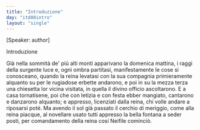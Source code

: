 ```yaml
---
title: "Introduzione"
day: "itd08intro"
layout: "single"
---
```

<html>
 <head>
 </head>
 <body>
  <div id="d08intro" type="introduction" who="author">
   <p>
    [Speaker: author]
   </p>
   <head>
    Introduzione
   </head>
   <p>
    <milestone id="p08980002"/>
    Gi&agrave; nella sommit&agrave; de' pi&uacute; alti monti apparivano la
    <time value="domenicamattina">
     domenica mattina,
    </time>
    i raggi della surgente luce e, ogni ombra partitasi, manifestamente le cose si conosceano, quando la
    <name persref="lauretta" type="person">
     reina
    </name>
    levatasi con la sua compagnia primieramente alquanto su per le rugiadose erbette andarono, e poi in su la mezza terza una
    <name placeref="chiesetta-i08" type="place">
     chiesetta
    </name>
    lor vicina visitata, in quella il divino officio ascoltarono. E a casa tornatisene, poi che con letizia e con festa ebber mangiato, cantarono e danzarono alquanto; e appresso, licenziati dalla reina, chi volle andare a riposarsi pot&eacute;.
    <milestone id="p08980003"/>
    Ma avendo il sol gi&agrave; passato il cerchio di meriggio, come alla reina piacque, al novellare usato tutti appresso la
    <name placeref="fontebrigata-01" type="place">
     bella fontana
    </name>
    a seder posti, per comandamento della reina cos&iacute;
    <name persref="neifile" type="person">
     Neifile
    </name>
    cominci&ograve;.
   </p>
  </div>
 </body>
</html>